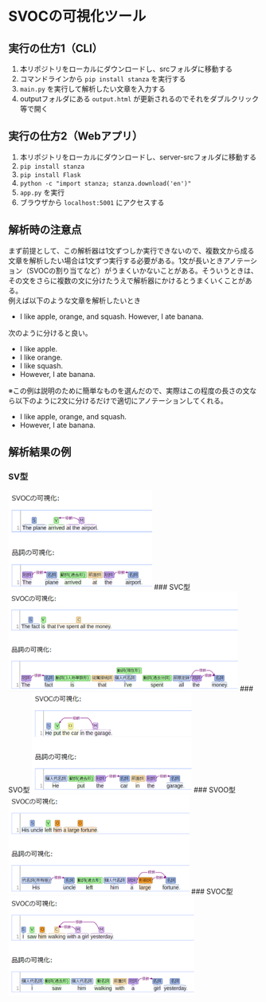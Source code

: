 # SVOCの可視化ツール
## 実行の仕方1（CLI）
1. 本リポジトリをローカルにダウンロードし、srcフォルダに移動する    
2. コマンドラインから `pip install stanza` を実行する  
3. `main.py` を実行して解析したい文章を入力する  
4. outputフォルダにある `output.html` が更新されるのでそれをダブルクリック等で開く  

## 実行の仕方2（Webアプリ）
1. 本リポジトリをローカルにダウンロードし、server-srcフォルダに移動する   
2. `pip install stanza`  
3. `pip install Flask`  
4. `python -c "import stanza; stanza.download('en')"`  
5. `app.py` を実行
6. ブラウザから `localhost:5001` にアクセスする

## 解析時の注意点
まず前提として、この解析器は1文ずつしか実行できないので、複数文から成る文章を解析したい場合は1文ずつ実行する必要がある。1文が長いときアノテーション（SVOCの割り当てなど）がうまくいかないことがある。そういうときは、その文をさらに複数の文に分けたうえで解析器にかけるとうまくいくことがある。  
例えば以下のような文章を解析したいとき  
- I like apple, orange, and squash. However, I ate banana.  
  
次のように分けると良い。  
- I like apple.  
- I like orange.  
- I like squash.  
- However, I ate banana.  
  
※この例は説明のために簡単なものを選んだので、実際はこの程度の長さの文なら以下のように2文に分けるだけで適切にアノテーションしてくれる。  
- I like apple, orange, and squash.  
- However, I ate banana.   

## 解析結果の例
### SV型
<img src="img/SV.png" height="200">  
### SVC型
<img src="img/SVC.png" height="200">  
### SVO型
<img src="img/SVO.png" height="200">  
### SVOO型
<img src="img/SVOO.png" height="200">  
### SVOC型
<img src="img/SVOC.png" height="200">  
